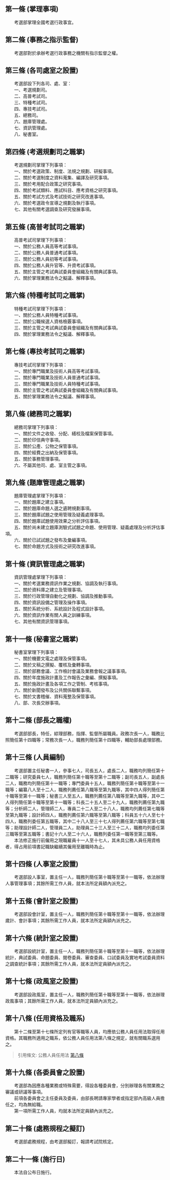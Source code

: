 第一條 (掌理事項)
-----------------
　　考選部掌理全國考選行政事宜。  


第二條 (事務之指示監督)
-----------------------
　　考選部對於承辦考選行政事務之機關有指示監督之權。  


第三條 (各司處室之設置)
-----------------------
　　考選部設下列各司、處、室：  
　　一、考選規劃司。  
　　二、高普考試司。  
　　三、特種考試司。  
　　四、專技考試司。  
　　五、總務司。  
　　六、題庫管理處。  
　　七、資訊管理處。  
　　八、秘書室。  


第四條 (考選規劃司之職掌)
-------------------------
　　考選規劃司掌理下列事項：  
　　一、關於考選政策、制度、法規之規劃、研擬事項。  
　　二、關於考選制度之資料蒐集、編譯及研究事項。  
　　三、關於考用配合政策之研究事項。  
　　四、關於考試類料、應試科目、應考資格之研究事項。  
　　五、關於考試方式及考試技術之研究改進事項。  
　　六、關於考選政令宣導之規劃及執行事項。  
　　七、其他有關考選調查及研究發展事項。  


第五條 (高普考試司之職掌)
-------------------------
　　高普考試司掌理下列事項：  
　　一、關於公務人員高等考試事項。  
　　二、關於公務人員普通考試事項。  
　　三、關於公務人員初等考試事項。  
　　四、關於公務人員升官等、升資考試事項。  
　　五、關於主管之考試典試委員會組織及有關典試事項。  
　　六、關於掌理業務法令之擬議、解釋事項。  


第六條 (特種考試司之職掌)
-------------------------
　　特種考試司掌理下列事項：  
　　一、關於公務人員特種考試事項。  
　　二、關於公職候選人資格檢覈事項。  
　　三、關於主管之考試典試委員會組織及有關典試事項。  
　　四、關於掌理業務法令之擬議、解釋事項。  


第七條 (專技考試司之職掌)
-------------------------
　　專技考試司掌理下列事項：  
　　一、關於專門職業及技術人員高等考試事項。  
　　二、關於專門職業及技術人員普通考試事項。  
　　三、關於專門職業及技術人員特種考試事項。  
　　四、關於主管之考試典試委員會組織及有關典試事項。  
　　五、關於掌理業務法令之擬議、解釋事項。  


第八條 (總務司之職掌)
---------------------
　　總務司掌理下列事項：  
　　一、關於文件之收發、分配、繕校及檔案保管事項。  
　　二、關於印信典守事項。  
　　三、關於公產、公物之保管事項。  
　　四、關於經費之出納及保管事項。  
　　五、關於事務管理事項。  
　　六、不屬其他司、處、室主管之事項。  


第九條 (題庫管理處之職掌)
-------------------------
　　題庫管理處掌理下列事項：  
　　一、關於題庫之建立事項。  
　　二、關於題庫命題人選之遴聘規劃事項。  
　　三、關於題庫試題之使用管理及疑義處理事項。  
　　四、關於題庫試題使用效果之分析評估事項。  
　　五、關於尚未建立題庫測驗式試題之命題、使用管理、疑義處理及分析評估事項。  
　　六、關於已試試題之發布及彙編事項。  
　　七、關於命題方式及技術之研究改進事項。  


第十條 (資訊管理處之職掌)
-------------------------
　　資訊管理處掌理下列事項：  
　　一、關於考選業務資訊作業之規劃、協調及執行事項。  
　　二、關於資料庫之建立及管理事項。  
　　三、關於行政管理自動化之規劃、協調及推動事項。  
　　四、關於資訊設備之管理及操作事項。  
　　五、關於系統分析、系統設計及程式設計事項。  
　　六、關於資訊作業有關人員之訓練事項。  
　　七、其他有關資訊管理事項。  


第十一條 (秘書室之職掌)
-----------------------
　　秘書室掌理下列事項：  
　　一、關於機要文電之處理及保管事項。  
　　二、關於文稿之撰擬、覆核及彙轉事項。  
　　三、關於部務會議、工作檢討會議及業務會報之議事事項。  
　　四、關於年度施政計畫及工作報告之彙編、撰擬事項。  
　　五、關於施政計畫及各項工作之管制、考核事項。  
　　六、關於新聞發布及公共關係聯繫事項。  
　　七、關於文書稽催、資料蒐整及保管事項。  
　　八、部、次長交辦事項。  


第十二條 (部長之職權)
---------------------
　　考選部部長，特任，綜理部務，指揮、監督所屬職員。政務次長一人，職務比照簡任第十四職等；常務次長一人，職務列簡任第十四職等，輔助部長處理部務。  


第十三條 (人員編制)
-------------------
　　考選部置主任秘書一人，參事七人，司長五人，處長二人，職務均列簡任第十二職等；研究委員七人，職務列簡任第十職等至第十二職等；副司長五人，副處長二人，職務均列簡任第十一職等；專門委員十五人，職務列簡任第十職等至第十一職等；編纂八人至十二人，職務列薦任第八職等至第九職等，其中四人得列簡任第十職等至第十一職等；秘書三人至五人，職務列薦任第八職等至第九職等，其中二人得列簡任第十職等至第十一職等；科長二十五人至二十九人，職務列薦任第九職等；分析師二人，管理師二人，專員二十二人至二十八人，職務均列薦任第七職等至第九職等；設計師四人，職務列薦任第六職等至第八職等；科員五十六人至七十四人，職務列委任第五職等，其中二十八人至三十七人得列薦任第六職等至第七職等；助理設計師二人，管理員二人，助理員二十三人至三十二人，職務均列委任第三職等至第五職等；書記十六人至二十六人，職務列委任第一職等至第三職等。  
　　本法修正施行前僱用之現職雇員十一人至十七人，其未具公務人員任用資格者，得占用前項書記職缺繼續其僱用至離職時為止。  


第十四條 (人事室之設置)
-----------------------
　　考選部設人事室，置主任一人，職務列簡任第十職等至第十一職等，依法辦理人事管理事項；其餘所需工作人員，就本法所定員額內派充之。  


第十五條 (會計室之設置)
-----------------------
　　考選部設會計室，置主任一人，職務列簡任第十職等至第十一職等，依法辦理歲計、會計事項；其餘所需工作人員，就本法所定員額內派充之。  


第十六條 (統計室之設置)
-----------------------
　　考選部設統計室，置主任一人，職務列簡任第十職等至第十一職等，依法辦理統計，典試委員、命題委員、閱卷委員、審查委員、口試委員及實地考試委員資料之調查統計事項；其餘所需工作人員，就本法所定員額內派充之。  


第十七條 (政風室之設置)
-----------------------
　　考選部設政風室，置主任一人，職務列簡任第十職等至第十一職等，依法辦理政風事項；其餘所需工作人員，就本法所定員額內派充之。  


第十八條 (任用資格及職系)
-------------------------
　　第十二條至第十七條所定列有官等職等人員，均應依公務人員任用法取得任用資格。其職務所適用之職系，依公務人員任用法第八條之規定，就有關職系選用之。  
> 引用條文: 公務人員任用法 [第八條](../../考試/任免升遷/公務人員任用法.md#第八條-職系說明書)



第十九條 (各委員會之設置)
-------------------------
　　考選部為因應各種業務或特殊需要，得設各種委員會，分別辦理各有關業務之審議或研議等事項。  
　　前項各委員會之主任委員及委員，由部長聘請專家學者或指定部內高級人員擔任之，均為無給職。  
　　第一項所需工作人員，均就本法所定員額內派充之。  


第二十條 (處務規程之擬訂)
-------------------------
　　考選部處務規程，由考選部擬訂，報請考試院核定。  


第二十一條 (施行日)
-------------------
　　本法自公布日施行。